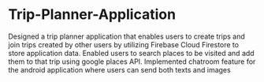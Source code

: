# Trip-Planner-Application
Designed a trip planner application that enables users to create trips and join trips created by other users by utilizing Firebase Cloud Firestore to store application data. Enabled users to search places to be visited and add them to that trip using google places API.  Implemented chatroom feature for the android application where users can send both texts and images
